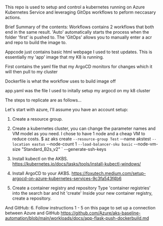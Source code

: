 This repo is used to setup and control a kubernetes running on Azure Kubernetes Service and leveraging GitOps workflows to peform neccasary actions.

Brief Summary of the contents:
Workflows contains 2 workflows that both end in the same result. 'Auto' automatically starts the process when the folder 'first' is pushed to. The 'GitOps' allows you to manually enter a acr and repo to build the image to.

Appcode just contains basic html webpage I used to test updates. This is essentially my 'app' image that my K8 is running.

First contains the yaml file that my ArgoCD monitors for changes which it will then pull to my cluster

Dockerfile is what the workflow uses to build image off

app.yaml was the file I used to initally setup my argocd on my k8 cluster

The steps to replicate are as follows...

Let's start with azure, I'll assume you have an account setup:
1. Create a resource group.

2. Create a kubernetes cluster, you can change the parameter names and VM model as you need. I chose to have 1 node and a cheap VM to reduce costs.
    $ az aks create `
    --resource-group Test `
    --name akstest `
    --location eastus `
    --node-count 1 `
    --load-balancer-sku basic `
    --node-vm-size "Standard_B2s_v2" `
    --generate-ssh-keys

3. Install kubectl on the AKBS.
    https://kubernetes.io/docs/tasks/tools/install-kubectl-windows/

4. Install ArgoCD to your AKBS.
    https://foxutech.medium.com/setup-argocd-on-azure-kubernetes-services-9c3fa543f4b6

5. Create a container registry and repository
    Type 'container registries' into the search bar and hit 'create'
    Inside your new container registry, create a repository.

And GitHub:
6. Follow instructions 1 - 5 on this page to set up a connection between Azure and GitHub
    https://github.com/Azure/aks-baseline-automation/blob/main/workloads/docs/app-flask-push-dockerbuild.md
